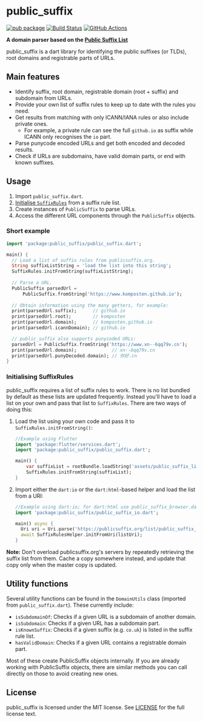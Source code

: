 # public_suffix
[![pub package](https://img.shields.io/pub/v/public_suffix.svg)](https://pub.dev/packages/public_suffix)
[![Build Status](https://travis-ci.com/Komposten/public_suffix.svg?branch=master)](https://travis-ci.com/Komposten/public_suffix)
[![GitHub Actions](https://github.com/Komposten/public_suffix/workflows/Dart%20CI/badge.svg)](https://github.com/Komposten/public_suffix/actions)

**A domain parser based on the [Public Suffix List](https://publicsuffix.org/)**

public_suffix is a dart library for identifying the public suffixes (or TLDs), root domains and registrable parts of URLs.

## Main features
- Identify suffix, root domain, registrable domain (root + suffix) and subdomain from URLs.
- Provide your own list of suffix rules to keep up to date with the rules you need.
- Get results from matching with only ICANN/IANA rules or also include private ones.
	- For example, a private rule can see the full `github.io` as suffix while ICANN only recognises the `io` part.
- Parse punycode encoded URLs and get both encoded and decoded results.
- Check if URLs are subdomains, have valid domain parts, or end with known suffixes.

## Usage
1) Import `public_suffix.dart`.
2) [Initialise `SuffixRules`](#initialising-suffixrules) from a suffix rule list.
3) Create instances of `PublicSuffix` to parse URLs.
4) Access the different URL components through the `PublicSuffix` objects.

### Short example
```dart
import 'package:public_suffix/public_suffix.dart';

main() {
  // Load a list of suffix rules from publicsuffix.org.
  String suffixListString = 'load the list into this string';
  SuffixRules.initFromString(suffixListString);
	  
  // Parse a URL.
  PublicSuffix parsedUrl =
      PublicSuffix.fromString('https://www.komposten.github.io');
	  
  // Obtain information using the many getters, for example:
  print(parsedUrl.suffix);      // github.io
  print(parsedUrl.root);        // komposten
  print(parsedUrl.domain);      // komposten.github.io
  print(parsedUrl.icannDomain); // github.io

  // public_suffix also supports punycoded URLs:
  parsedUrl = PublicSuffix.fromString('https://www.xn--6qq79v.cn');
  print(parsedUrl.domain);             // xn--6qq79v.cn
  print(parsedUrl.punyDecoded.domain); // 你好.cn
}
```

### Initialising SuffixRules
public_suffix requires a list of suffix rules to work. There is no list bundled by default as these lists are updated frequently.
Instead you'll have to load a list on your own and pass that list to `SuffixRules`. There are two ways of doing this:
1) Load the list using your own code and pass it to `SuffixRules.initFromString()`:
   ```dart
   //Example using Flutter
   import 'package:flutter/services.dart';
   import 'package:public_suffix/public_suffix.dart';
   
   main() {
       var suffixList = rootBundle.loadString('assets/public_suffix_list.dat');
       SuffixRules.initFromString(suffixList);
   }
   ```
2) Import either the `dart:io` or the `dart:html`-based helper and load the list from a URI:
   ```dart
   //Example using dart:io; for dart:html use public_suffix_browser.dart instead.
   import 'package:public_suffix/public_suffix_io.dart';
   
   main() async {
     Uri uri = Uri.parse('https://publicsuffix.org/list/public_suffix_list.dat');
     await SuffixRulesHelper.initFromUri(listUri);
   }
   ```

**Note:** Don't overload publicsuffix.org's servers by repeatedly retrieving the suffix list from them. Cache a copy somewhere instead, and update that copy only when the master copy is updated.

## Utility functions
Several utility functions can be found in the `DomainUtils` class (imported from `public_suffix.dart`). These currently include:
- `isSubdomainOf`: Checks if a given URL is a subdomain of another domain.
- `isSubdomain`: Checks if a given URL has a subdomain part.
- `isKnownSuffix`: Checks if a given suffix (e.g. `co.uk`) is listed in the suffix rule list.
- `hasValidDomain`: Checks if a given URL contains a registrable domain part.

Most of these create PublicSuffix objects internally. If you are already working with PublicSuffix objects, there are similar methods you can call directly on those to avoid creating new ones.

## License
public_suffix is licensed under the MIT license. See [LICENSE](https://github.com/Komposten/public_suffix/blob/master/LICENSE) for the full license text.
